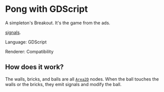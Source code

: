 # Pong with GDScript

A simpleton's Breakout.
It's the game from the ads.

[signals](https://docs.godotengine.org/en/latest/getting_started/step_by_step/signals.html).

Language: GDScript

Renderer: Compatibility

## How does it work?

The walls, bricks, and balls are all
[`Area2D`](https://docs.godotengine.org/en/latest/classes/class_area2d.html)
nodes. When the ball touches the walls or the bricks,
they emit signals and modify the ball.
